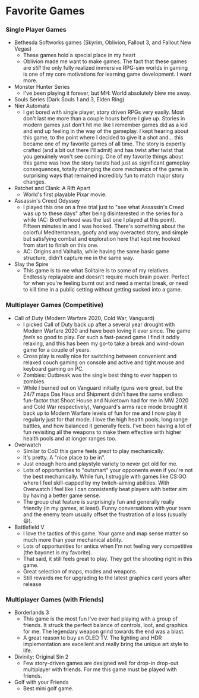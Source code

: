 # Favorite Games

### Single Player Games

* Bethesda Softworks games (Skyrim, Oblivion, Fallout 3, and Fallout New Vegas)
  * These games hold a special place in my heart
  * Oblivion made me want to make games. The fact that these games are _still_ the only fully realized immersive RPG-sim worlds in gaming is one of my core motivations for learning game development. I want more.
* Monster Hunter Series
  * I've been playing it forever, but MH: World absolutely blew me away.
* Souls Series (Dark Souls 1 and 3, Elden Ring)
* Nier Automata
  * I get bored with single player, story driven RPGs very easily. Most don't last me more than a couple hours before I give up. Stories in modern games just don't hit me like I remember games did as a kid and end up feeling in the way of the gameplay. I kept hearing about this game, to the point where I decided to give it a shot and... this became one of my favorite games of all time. The story is expertly crafted (and a bit out there I'll admit) and has twist after twist that you genuinely won't see coming. One of my favorite things about this game was how the story twists had just as significant gameplay consequences, totally changing the core mechanics of the game in surprising ways that remained incredibly fun to match major story changes.
* Ratchet and Clank: A Rift Apart
  * World's first playable Pixar movie.
* Assassin's Creed Odyssey
  * I played this one on a free trial just to "see what Assassin's Creed was up to these days" after being disinterested in the series for a while (AC: Brotherhood was the last one I played at this point). Fifteen minutes in and I was hooked. There's something about the colorful Mediterranean, goofy and way overacted story, and simple but satisfying combat and exploration here that kept me hooked from start to finish on this one.
  * AC: Origins and Valhalla, while having the same basic game structure, didn't capture me in the same way.
* Slay the Spire
  * This game is to me what Solitaire is to some of my relatives. Endlessly replayable and doesn't require much brain power. Perfect for when you're feeling burnt out and need a mental break, or need to kill time in a public setting without getting sucked into a game.

### Multiplayer Games (Competitive)

* Call of Duty (Modern Warfare 2020, Cold War, Vanguard)
  * I picked Call of Duty back up after a several year drought with Modern Warfare 2020 and have been loving it ever since. The game _feels_ so good to play. For such a fast-paced game I find it oddly relaxing, and this has been my go-to take a break and wind-down game for a couple of years.
  * Cross play is really nice for switching between convenient and relaxed couch gaming on console and active and tight mouse and keyboard gaming on PC.
  * Zombies: Outbreak was the single best thing to ever happen to zombies.
  * While I burned out on Vanguard initially (guns were great, but the 24/7 maps Das Haus and Shipment didn't have the same endless fun-factor that Shoot House and Nuketown had for me in MW 2020 and Cold War respectively), Vanguard's arms race mode brought it back up to Modern Warfare levels of fun for me and I now play it regularly just for that mode. I love the high health pools, long range battles, and how balanced it generally feels. I've been having a lot of fun revisiting all the weapons to make them effective with higher health pools and at longer ranges too.
* Overwatch
  * Similar to CoD this game feels _great_ to play mechanically.
  * It's pretty. A "nice place to be in".
  * Just enough hero and playstyle variety to never get old for me.
  * Lots of opportunities to "outsmart" your opponents even if you're not the best mechanically. While fun, I struggle with games like CS:GO where I feel skill-capped by my twitch-aiming abilities. With Overwatch I feel like I can consistently beat players with better aim by having a better game sense.
  * The group chat feature is surprisingly fun and generally really friendly (in my games, at least). Funny conversations with your team and the enemy team usually offset the frustration of a loss (usually :smile:).
* Battlefield V
  * I love the tactics of this game. Your game and map sense matter so much more than your mechanical ability.
  * Lots of opportunities for antics when I'm not feeling very competitive (the bayonet is my favorite).
  * That said, it still feels great to play. They got the shooting right in this game.
  * Great selection of maps, modes and weapons.
  * Still rewards me for upgrading to the latest graphics card years after release

### **Multiplayer Games (with Friends)**

* Borderlands 3
  * This game is the most fun I've ever had playing with a group of friends. It struck the perfect balance of controls, loot, and graphics for me. The legendary weapon grind towards the end was a blast.
  * A great reason to buy an OLED TV. The lighting and HDR implementation are excellent and really bring the unique art style to life.
* Divinity: Original Sin 2
  * Few story-driven games are designed well for drop-in drop-out multiplayer with friends. For me this game must be played with friends.
* Golf with your Friends
  * Best mini golf game.
